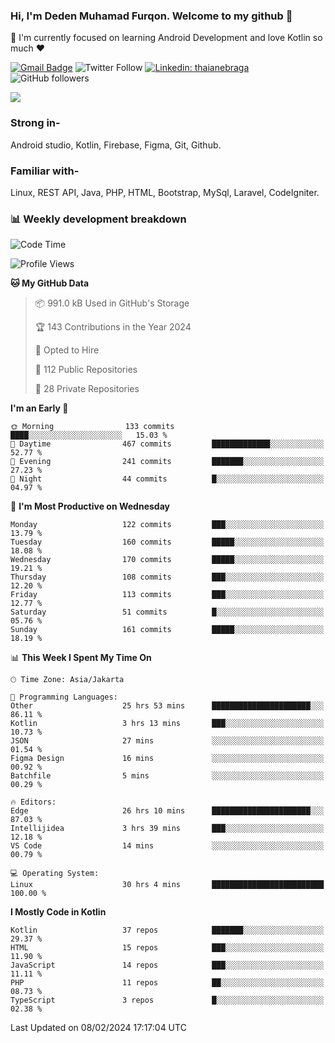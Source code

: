 ### Hi, I'm Deden Muhamad Furqon. Welcome to my github 👋

<!--
**furqoncreative/furqoncreative** is a ✨ _special_ ✨ repository because its `README.md` (this file) appears on your GitHub profile.

Here are some ideas to get you started:

- 🔭 I’m currently working on ...
- 👯 I’m looking to collaborate on ...
- 🤔 I’m looking for help with ...
- 💬 Ask me about ...
- 📫 How to reach me: ...
- 😄 Pronouns: ...
- ⚡ Fun fact: ...
-->

  🌱 I'm currently focused on learning Android Development and love Kotlin so much ❤ 

[![Gmail Badge](https://img.shields.io/badge/-furqoncreative24@gmail.com-c14438?style=flat-square&logo=Gmail&logoColor=white&link=mailto:furqoncreative24@gmail.com)](mailto:furqoncreative24@gmail.com)
![Twitter Follow](https://img.shields.io/twitter/follow/furqoncreative?label=Follow)
[![Linkedin: thaianebraga](https://img.shields.io/badge/-Deden_Muhamad_Furqon-blue?style=flat-square&logo=Linkedin&logoColor=white&link=https://www.linkedin.com/in/anmol-p-singh/)](https://www.linkedin.com/in/furqoncreative/)
![GitHub followers](https://img.shields.io/github/followers/furqoncreative?label=Follow&style=social)

<img src="https://github-readme-stats.sera5-dev.vercel.app/api?username=furqoncreative&hide=stars&show_icons=true&count_private=true&include_all_commits=true&title_color=#008080&icon_color=#008080&hide_border=true" width="">

### Strong in-

Android studio, Kotlin, Firebase, Figma, Git, Github.

### Familiar with-
Linux, REST API, Java, PHP, HTML, Bootstrap, MySql, Laravel, CodeIgniter.

### 📊 Weekly development breakdown

<!--START_SECTION:waka-->
![Code Time](http://img.shields.io/badge/Code%20Time-1%2C854%20hrs%2036%20mins-blue)

![Profile Views](http://img.shields.io/badge/Profile%20Views-2-blue)

**🐱 My GitHub Data** 

> 📦 991.0 kB Used in GitHub's Storage 
 > 
> 🏆 143 Contributions in the Year 2024
 > 
> 💼 Opted to Hire
 > 
> 📜 112 Public Repositories 
 > 
> 🔑 28 Private Repositories 
 > 
**I'm an Early 🐤** 

```text
🌞 Morning                133 commits         ████░░░░░░░░░░░░░░░░░░░░░   15.03 % 
🌆 Daytime                467 commits         █████████████░░░░░░░░░░░░   52.77 % 
🌃 Evening                241 commits         ███████░░░░░░░░░░░░░░░░░░   27.23 % 
🌙 Night                  44 commits          █░░░░░░░░░░░░░░░░░░░░░░░░   04.97 % 
```
📅 **I'm Most Productive on Wednesday** 

```text
Monday                   122 commits         ███░░░░░░░░░░░░░░░░░░░░░░   13.79 % 
Tuesday                  160 commits         █████░░░░░░░░░░░░░░░░░░░░   18.08 % 
Wednesday                170 commits         █████░░░░░░░░░░░░░░░░░░░░   19.21 % 
Thursday                 108 commits         ███░░░░░░░░░░░░░░░░░░░░░░   12.20 % 
Friday                   113 commits         ███░░░░░░░░░░░░░░░░░░░░░░   12.77 % 
Saturday                 51 commits          █░░░░░░░░░░░░░░░░░░░░░░░░   05.76 % 
Sunday                   161 commits         █████░░░░░░░░░░░░░░░░░░░░   18.19 % 
```


📊 **This Week I Spent My Time On** 

```text
🕑︎ Time Zone: Asia/Jakarta

💬 Programming Languages: 
Other                    25 hrs 53 mins      ██████████████████████░░░   86.11 % 
Kotlin                   3 hrs 13 mins       ███░░░░░░░░░░░░░░░░░░░░░░   10.73 % 
JSON                     27 mins             ░░░░░░░░░░░░░░░░░░░░░░░░░   01.54 % 
Figma Design             16 mins             ░░░░░░░░░░░░░░░░░░░░░░░░░   00.92 % 
Batchfile                5 mins              ░░░░░░░░░░░░░░░░░░░░░░░░░   00.29 % 

🔥 Editors: 
Edge                     26 hrs 10 mins      ██████████████████████░░░   87.03 % 
Intellijidea             3 hrs 39 mins       ███░░░░░░░░░░░░░░░░░░░░░░   12.18 % 
VS Code                  14 mins             ░░░░░░░░░░░░░░░░░░░░░░░░░   00.79 % 

💻 Operating System: 
Linux                    30 hrs 4 mins       █████████████████████████   100.00 % 
```

**I Mostly Code in Kotlin** 

```text
Kotlin                   37 repos            ███████░░░░░░░░░░░░░░░░░░   29.37 % 
HTML                     15 repos            ███░░░░░░░░░░░░░░░░░░░░░░   11.90 % 
JavaScript               14 repos            ███░░░░░░░░░░░░░░░░░░░░░░   11.11 % 
PHP                      11 repos            ██░░░░░░░░░░░░░░░░░░░░░░░   08.73 % 
TypeScript               3 repos             █░░░░░░░░░░░░░░░░░░░░░░░░   02.38 % 
```




 Last Updated on 08/02/2024 17:17:04 UTC
<!--END_SECTION:waka-->
